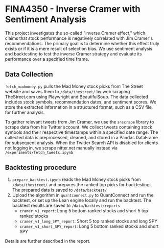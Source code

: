 # FINA4350 - Inverse Cramer with Sentiment Analysis

This project investigates the so-called "inverse Cramer effect," which claims that stock performance is negatively correlated with Jim Cramer's recommendations. The primary goal is to determine whether this effect truly exists or if it is a mere result of selection bias. We use sentiment analysis and backtesting to test the inverse Cramer strategy and evaluate its performance over a specified time frame.

## Data Collection

`fetch_madmoney.py` pulls the Mad Money stock picks from The Street website and saves them to `/data/thestreet/` by web scraping TheStreet.com using Playwright and BeautifulSoup. The data collected includes stock symbols, recommendation dates, and sentiment scores. We store the extracted information in a structured format, such as a CSV file, for further analysis.

To gather relevant tweets from Jim Cramer, we use the `snscrape` library to scrape data from his Twitter account. We collect tweets containing stock symbols and their respective timestamps within a specified date range. The collected data is preprocessed, cleaned, and stored in a Pandas DataFrame for subsequent analysis. When the Twitter Search API is disabled for clients not logging in, we scrape nitter.net manually instead via `/experiments/fetch_tweets.ipynb`


## Backtesting procedure
1. `prepare_backtest.ipynb` reads the Mad Money stock picks from `/data/thestreet/` and prepares the ranked top picks for backtesting. The prepared data is saved to `/data/backtest/`
2. Upload the algorithm in `quantconnect.py` to QuantConnect and run the backtest, or set up the Lean engine locally and run the backtest. The backtest results are saved to `/data/backtest/reports`
    - `cramer_v1_report`: Long 5 bottom ranked stocks and short 5 top ranked stocks
    - `cramer_v1_long_SPY_report`: Short 5 top ranked stocks and long SPY
    - `cramer_v1_short_SPY_report`: Long 5 bottom ranked stocks and short SPY

Details are further described in the report.